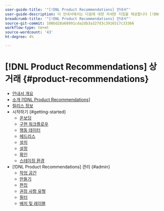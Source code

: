 ```yaml
---
user-guide-title: '"[!DNL Product Recommendations] 안내서"'
user-guide-description: 이 안내서에서는 다음에 대한 자세한 지침을 제공합니다 [!DNL Product Recommendations] Adobe Commerce에서 가져옵니다.
breadcrumb-title: '"[!DNL Product Recommendations] 안내서"'
source-git-commit: 100bd28a68991cda2db3a327d3c3916517c33366
workflow-type: tm+mt
source-wordcount: '43'
ht-degree: 4%

---
```


# [!DNL Product Recommendations] 상거래 {#product-recommendations}

- [안내서 개요](guide-overview.md)
- [소개 [!DNL Product Recommendations]](overview.md)
- [릴리스 정보](release-notes.md)
- 시작하기 {#getting-started}
   - [온보딩](onboarding.md)
   - [구현 워크플로우](implementation-workflow.md)
   - [행동 데이터](behavioral-data.md)
   - [헤드리스](headless.md)
   - [설치](install-configure.md)
   - [설정](settings.md)
   - [확인](verify.md)
   - [스테이징 환경](staging-environment.md)
- [!DNL Product Recommendations] 관리 {#admin}
   - [작업 공간](workspace.md)
   - [만들기](create.md)
   - [편집](edit.md)
   - [권장 사항 유형](type.md)
   - [필터](filters.md)
   - [배치 및 레이블](placement.md)
